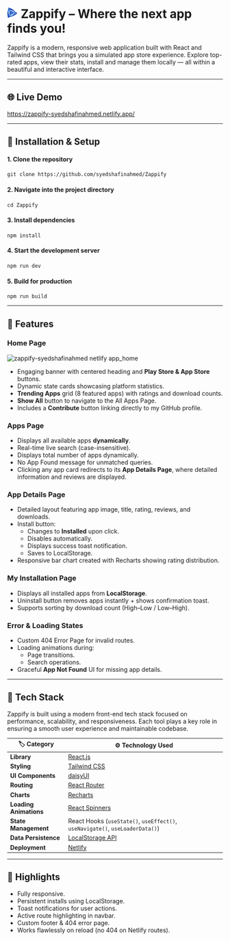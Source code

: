 # <img width="25px" src="src/assets/logo.png" /> Zappify – Where the next app finds you!

Zappify is a modern, responsive web application built with React and Tailwind CSS that brings you a simulated app store experience.
Explore top-rated apps, view their stats, install and manage them locally — all within a beautiful and interactive interface.

---

## 🌐 Live Demo

https://zappify-syedshafinahmed.netlify.app/

---


## 🔗 Installation & Setup

#### 1. Clone the repository
```
git clone https://github.com/syedshafinahmed/Zappify
```

#### 2. Navigate into the project directory
```
cd Zappify
```

#### 3. Install dependencies
```
npm install
```

#### 4. Start the development server
```
npm run dev
```

#### 5. Build for production
```
npm run build
```

---



## 📌 Features

### Home Page

<img width="135" alt="zappify-syedshafinahmed netlify app_home" src="https://github.com/user-attachments/assets/da02b670-35f8-4a22-b42b-41518ed70ebb" />

- Engaging banner with centered heading and **Play Store & App Store** buttons.
- Dynamic state cards showcasing platform statistics.
- **Trending Apps** grid (8 featured apps) with ratings and download counts.
- **Show All** button to navigate to the All Apps Page.
- Includes a **Contribute** button linking directly to my GitHub profile.









### Apps Page

- Displays all available apps **dynamically**.
- Real-time live search (case-insensitive).
- Displays total number of apps dynamically.
- No App Found message for unmatched queries.
- Clicking any app card redirects to its **App Details Page**, where detailed information and reviews are displayed.









### App Details Page
- Detailed layout featuring app image, title, rating, reviews, and downloads.
- Install button:
   - Changes to **Installed** upon click.
   - Disables automatically.
   - Displays success toast notification.
   - Saves to LocalStorage.
- Responsive bar chart created with Recharts showing rating distribution.




### My Installation Page

- Displays all installed apps from **LocalStorage**.
- Uninstall button removes apps instantly + shows confirmation toast.
- Supports sorting by download count (High–Low / Low–High).








### Error & Loading States

- Custom 404 Error Page for invalid routes.
- Loading animations during:
   - Page transitions.
   - Search operations.
- Graceful **App Not Found** UI for missing app details.

---


## 🧰 Tech Stack

Zappify is built using a modern front-end tech stack focused on performance, scalability, and responsiveness.
Each tool plays a key role in ensuring a smooth user experience and maintainable codebase.

| 🏷️ **Category**       | ⚙️ **Technology Used**                                                                   |
| ---------------------- | ---------------------------------------------------------------------------------------- |
| **Library**          | [React.js](https://react.dev/)                                                           |
| **Styling**            | [Tailwind CSS](https://tailwindcss.com/)                                                 |
| **UI Components**      | [daisyUI](https://daisyui.com/)                                                          |
| **Routing**            | [React Router](https://reactrouter.com/)                                                 |
| **Charts**             | [Recharts](https://recharts.org/en-US/)                                                  |
| **Loading Animations** | [React Spinners](https://www.davidhu.io/react-spinners/)                                 |
| **State Management**   | React Hooks (`useState()`, `useEffect()`, `useNavigate()`, `useLoaderData()`)                                     |
| **Data Persistence**   | [LocalStorage API](https://developer.mozilla.org/en-US/docs/Web/API/Window/localStorage) |
| **Deployment**         | [Netlify](https://www.netlify.com/)                                                      |

---


## 🔧 Highlights
- Fully responsive.
- Persistent installs using LocalStorage.
- Toast notifications for user actions.
- Active route highlighting in navbar.
- Custom footer & 404 error page.
- Works flawlessly on reload (no 404 on Netlify routes).



